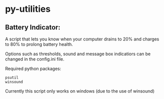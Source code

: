 # py-utilities

## Battery Indicator:

A script that lets you know when your computer drains to 20% and charges to 80% to prolong battery health.

Options such as thresholds, sound and message box indicatiors can be changed in the config.ini file.

Required python packages:
```
psutil
winsound
```
Currently this script only works on windows (due to the use of winsound)
